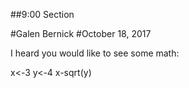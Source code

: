 ##9:00 Section

#Galen Bernick
#October 18, 2017

I heard you would like to see some math:

x<-3
y<-4
x-sqrt(y)
